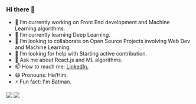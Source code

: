 ### Hi there 👋

- 🔭 I’m currently working on Front End development and Machine Learning algorithms.
- 🌱 I’m currently learning Deep Learning.
- 👯 I’m looking to collaborate on Open Source Projects involving Web Dev and Machine Learning. 
- 🤔 I’m looking for help with Starting active contribution.
- 💬 Ask me about React.js and ML algorithms.
- 📫 How to reach me: <a href="https://www.linkedin.com/in/karan-mishra-1224681a2/">LinkedIn.</a>
- 😄 Pronouns: He/Him.
- ⚡ Fun fact: I'm Batman.

<img src="https://github-readme-stats.vercel.app/api/top-langs/?username=karan2704&theme=dark&layout=compact">
<img src="https://github-readme-stats.vercel.app/api?username=karan2704&&show_icons=true&title_color=ffffff&icon_color=bb2acf&text_color=daf7dc&bg_color=151515" >
